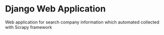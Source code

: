# Django Web Application #

Web application for search company information which automated collected with Scrapy framework
